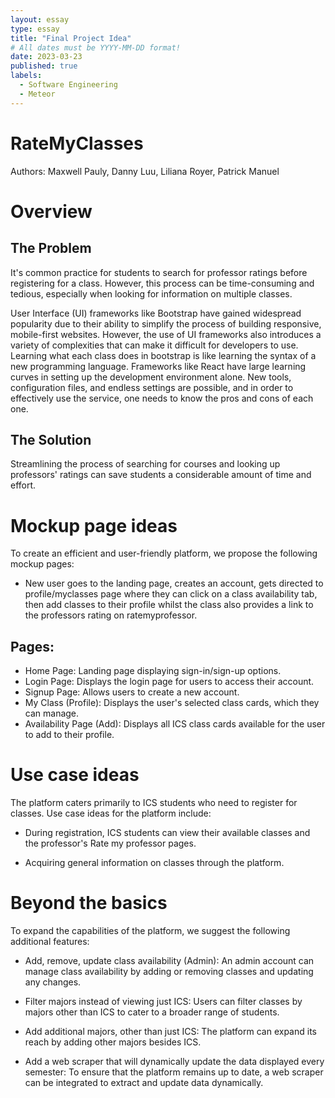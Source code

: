 ```yaml
---
layout: essay
type: essay
title: "Final Project Idea"
# All dates must be YYYY-MM-DD format!
date: 2023-03-23
published: true
labels:
  - Software Engineering
  - Meteor
---
```


# RateMyClasses
Authors: Maxwell Pauly, Danny Luu, Liliana Royer, Patrick Manuel

# Overview

## The Problem

It's common practice for students to search for professor ratings before registering for a class. However, this process can be time-consuming and tedious, especially when looking for information on multiple classes.

User Interface (UI) frameworks like Bootstrap have gained widespread popularity due to their ability to simplify the process of building responsive, mobile-first websites. However, the use of UI frameworks also introduces a variety of complexities that can make it difficult for developers to use. Learning what each class does in bootstrap is like learning the syntax of a new programming language. Frameworks like React have large learning curves in setting up the development environment alone. New tools, configuration files, and endless settings are possible, and in order to effectively use the service, one needs to know the pros and cons of each one.

## The Solution

Streamlining the process of searching for courses and looking up professors' ratings can save students a considerable amount of time and effort.

# Mockup page ideas

To create an efficient and user-friendly platform, we propose the following mockup pages:

- New user goes to the landing page, creates an account, gets directed to profile/myclasses page where they can click on a class availability tab, then add classes to their profile whilst the class also provides a link to the professors rating on ratemyprofessor.

## Pages:

- Home Page: Landing page displaying sign-in/sign-up options.
- Login Page: Displays the login page for users to access their account.
- Signup Page: Allows users to create a new account.
- My Class (Profile): Displays the user's selected class cards, which they can manage.
- Availability Page (Add): Displays all ICS class cards available for the user to add to their profile.

# Use case ideas

The platform caters primarily to ICS students who need to register for classes. Use case ideas for the platform include:

- During registration, ICS students can view their available classes and the professor's Rate my professor pages.

- Acquiring general information on classes through the platform.

# Beyond the basics

To expand the capabilities of the platform, we suggest the following additional features:

- Add, remove, update class availability (Admin): An admin account can manage class availability by adding or removing classes and updating any changes.

- Filter majors instead of viewing just ICS: Users can filter classes by majors other than ICS to cater to a broader range of students.

- Add additional majors, other than just ICS: The platform can expand its reach by adding other majors besides ICS.

- Add a web scraper that will dynamically update the data displayed every semester: To ensure that the platform remains up to date, a web scraper can be integrated to extract and update data dynamically.

